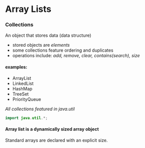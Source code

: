Array Lists
===========

### Collections
An object that stores data (data structure)

  - stored objects are *elements*
  - some collections feature ordering and duplicates
  - operations include: *add, remove, clear, contains(search), size*

#### examples:

  - ArrayList
  - LinkedList
  - HashMap
  - TreeSet
  - PriorityQueue

_All collections featured in java.util_

```java
import java.util.*;
```

#### Array list is a dynamically sized array object

Standard arrays are declared with an explicit size.
